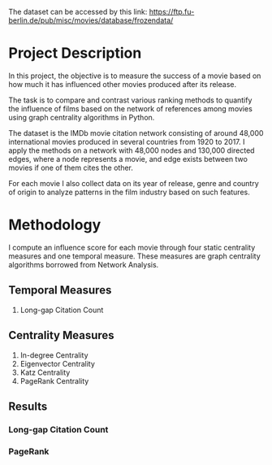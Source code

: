 The dataset can be accessed by this link: https://ftp.fu-berlin.de/pub/misc/movies/database/frozendata/

# Project Description

In this project, the objective is to measure the success of a movie based on how much it has influenced other movies produced after its release. 

The task is to compare and contrast various ranking methods to quantify the influence of films based on the network of references among movies using graph centrality algorithms in Python. 

The dataset is the IMDb movie citation network consisting of around 48,000 international movies produced in several countries from 1920 to 2017. I apply the methods on a network with 48,000 nodes and 130,000 directed edges, where a node represents a movie, and edge exists between two movies if one of them cites the other. 

For each movie I also collect data on its year of release, genre and country of origin to analyze patterns in the film industry based on such features.

# Methodology

I compute an influence score for each movie through four static centrality measures and one temporal measure. These measures are graph centrality algorithms borrowed from Network Analysis.

## Temporal Measures

1. Long-gap Citation Count

## Centrality Measures

1. In-degree Centrality
2. Eigenvector Centrality
3. Katz Centrality
4. PageRank Centrality

## Results

### Long-gap Citation Count

<!-- ![image](credit_risk_analysis_files/figure-gfm/unnamed-chunk-36-1.png) --> 

### PageRank

<!-- ![image](credit_risk_analysis_files/figure-gfm/unnamed-chunk-36-1.png) --> 

<!-- Finally, I derive a list of films that can be considered the most influential in the history of cinema.  --> 
